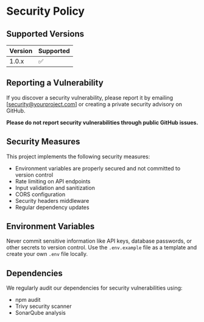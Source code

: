 # Security Policy

## Supported Versions

| Version | Supported          |
| ------- | ------------------ |
| 1.0.x   | :white_check_mark: |

## Reporting a Vulnerability

If you discover a security vulnerability, please report it by emailing [security@yourproject.com] or creating a private security advisory on GitHub.

**Please do not report security vulnerabilities through public GitHub issues.**

## Security Measures

This project implements the following security measures:

- Environment variables are properly secured and not committed to version control
- Rate limiting on API endpoints
- Input validation and sanitization
- CORS configuration
- Security headers middleware
- Regular dependency updates

## Environment Variables

Never commit sensitive information like API keys, database passwords, or other secrets to version control. Use the `.env.example` file as a template and create your own `.env` file locally.

## Dependencies

We regularly audit our dependencies for security vulnerabilities using:

- npm audit
- Trivy security scanner
- SonarQube analysis
